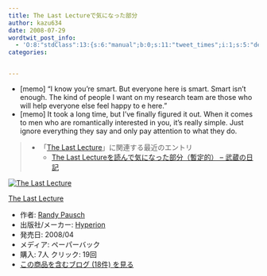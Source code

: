 ```yaml
---
title: The Last Lectureで気になった部分
author: kazu634
date: 2008-07-29
wordtwit_post_info:
  - 'O:8:"stdClass":13:{s:6:"manual";b:0;s:11:"tweet_times";i:1;s:5:"delay";i:0;s:7:"enabled";i:1;s:10:"separation";s:2:"60";s:7:"version";s:3:"3.7";s:14:"tweet_template";b:0;s:6:"status";i:2;s:6:"result";a:0:{}s:13:"tweet_counter";i:2;s:13:"tweet_log_ids";a:1:{i:0;i:4169;}s:9:"hash_tags";a:0:{}s:8:"accounts";a:1:{i:0;s:7:"kazu634";}}'
categories:


---
```

<div class="section">
<ul>
<li>
      [memo] &#8220;I know you&#8217;re smart. But everyone here is smart. Smart isn&#8217;t enough. The kind of people I want on my research team are those who will help everyone else feel happy to e here.&#8221;
</li>
<li>
      [memo] It took a long time, but I&#8217;ve finally figured it out. When it comes to men who are romantically interested in you, it&#8217;s really simple. Just ignore everything they say and only pay attention to what they do.
</li>
</ul>
  
<blockquote>
<ul>
<li>
        「<a href="http://d.hatena.ne.jp/asin/1401309658" onclick="__gaTracker('send', 'event', 'outbound-article', 'http://d.hatena.ne.jp/asin/1401309658', 'The Last Lecture');">The Last Lecture</a>」に関連する最近のエントリ <ul>
<li>
<a href="http://d.hatena.ne.jp/sirocco634/20080713/1215954169" onclick="__gaTracker('send', 'event', 'outbound-article', 'http://d.hatena.ne.jp/sirocco634/20080713/1215954169', ' The Last Lectureを読んで気になった部分（暫定的） &#8211; 武蔵の日記');" target="_blank"> The Last Lectureを読んで気になった部分（暫定的） &#8211; 武蔵の日記</a>
</li>
</ul>
</li>
</ul>
</blockquote>
  
<div class="hatena-asin-detail">
<a href="http://www.amazon.co.jp/dp/1401309658/?tag=hatena_st1-22&ascsubtag=d-7ibv" onclick="__gaTracker('send', 'event', 'outbound-article', 'http://www.amazon.co.jp/dp/1401309658/?tag=hatena_st1-22&ascsubtag=d-7ibv', '');"><img src="https://images-na.ssl-images-amazon.com/images/I/51ty7GIItcL._SL160_.jpg" class="hatena-asin-detail-image" alt="The Last Lecture" title="The Last Lecture" /></a></p> 
    
<div class="hatena-asin-detail-info">
<p class="hatena-asin-detail-title">
<a href="http://www.amazon.co.jp/dp/1401309658/?tag=hatena_st1-22&ascsubtag=d-7ibv" onclick="__gaTracker('send', 'event', 'outbound-article', 'http://www.amazon.co.jp/dp/1401309658/?tag=hatena_st1-22&ascsubtag=d-7ibv', 'The Last Lecture');">The Last Lecture</a>
</p>
      
<ul>
<li>
<span class="hatena-asin-detail-label">作者:</span> <a href="http://d.hatena.ne.jp/keyword/Randy%20Pausch" onclick="__gaTracker('send', 'event', 'outbound-article', 'http://d.hatena.ne.jp/keyword/Randy%20Pausch', 'Randy Pausch');" class="keyword">Randy Pausch</a>
</li>
<li>
<span class="hatena-asin-detail-label">出版社/メーカー:</span> <a href="http://d.hatena.ne.jp/keyword/Hyperion" onclick="__gaTracker('send', 'event', 'outbound-article', 'http://d.hatena.ne.jp/keyword/Hyperion', 'Hyperion');" class="keyword">Hyperion</a>
</li>
<li>
<span class="hatena-asin-detail-label">発売日:</span> 2008/04
</li>
<li>
<span class="hatena-asin-detail-label">メディア:</span> ペーパーバック
</li>
<li>
<span class="hatena-asin-detail-label">購入</span>: 7人 <span class="hatena-asin-detail-label">クリック</span>: 19回
</li>
<li>
<a href="http://d.hatena.ne.jp/asin/1401309658" onclick="__gaTracker('send', 'event', 'outbound-article', 'http://d.hatena.ne.jp/asin/1401309658', 'この商品を含むブログ (18件) を見る');" target="_blank">この商品を含むブログ (18件) を見る</a>
</li>
</ul>
</div>
    
<div class="hatena-asin-detail-foot">
</div>
</div>
</div>
